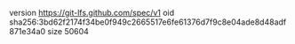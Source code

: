 version https://git-lfs.github.com/spec/v1
oid sha256:3bd62f2174f34be0f949c2665517e6fe61376d7f9c8e04ade8d48adf871e34a0
size 50604
